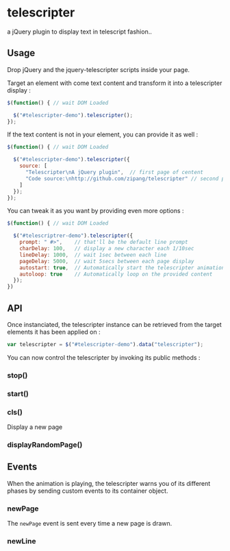 telescripter
============

a jQuery plugin to display text in telescript fashion..

## Usage

Drop jQuery and the jquery-telescripter scripts inside your page.

Target an element with come text content and transform it into a telescripter display :

```js
$(function() { // wait DOM Loaded

  $("#telescripter-demo").telescripter();
});

```
If the text content is not in your element, you can provide it as well :

```js
$(function() { // wait DOM Loaded

  $("#telescripter-demo").telescripter({
    source: [
      "Telescripter\nA jQuery plugin",  // first page of centent
      "Code source:\nhttp://github.com/zipang/telescripter" // second page
    ]
  });
});

```
You can tweak it as you want by providing even more options :
```js
$(function() { // wait DOM Loaded

  $("#telescriptrer-demo").telescripter({
    prompt: " #>",    // that'll be the default line prompt
    charDelay: 100,   // display a new character each 1/10sec
    lineDelay: 1000,  // wait 1sec between each line
    pageDelay: 5000,  // wait 5secs between each page display
    autostart: true,  // Automatically start the telescripter animation
    autoloop: true    // Automatically loop on the provided content
  });
})

```

## API

Once instanciated, the telescripter instance can be retrieved from the target elements it has been applied on :

```js
var telescripter = $("#telescripter-demo").data("telescripter");
```

You can now control the telescripter by invoking its public methods :

### stop()

### start()

### cls()

Display a new page

### displayRandomPage()

## Events

When the animation is playing, the telescripter warns you of its different phases by sending custom events to its container object.

### newPage

The `newPage` event is sent every time a new page is drawn.

### newLine


